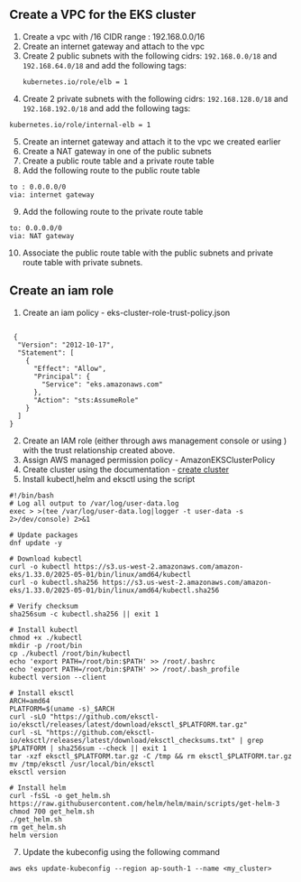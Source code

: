 ## Create a VPC for the EKS cluster

1. Create a vpc with /16 CIDR range : 192.168.0.0/16
2. Create an internet gateway and attach to the vpc
3. Create 2 public subnets with the following cidrs: `192.168.0.0/18` and `192.168.64.0/18` and add the following tags:
   ```
   kubernetes.io/role/elb = 1
   ```
4. Create 2 private subnets with the following cidrs: `192.168.128.0/18` and `192.168.192.0/18` and add the following tags:
```
kubernetes.io/role/internal-elb = 1
```
5. Create an internet gateway and attach it to the vpc we created earlier
6. Create a NAT gateway in one of the public subnets
7. Create a public route table and a private route table
8. Add the following route to the public route table
   
```
to : 0.0.0.0/0
via: internet gateway
```
9. Add the following route to the private route table

```
to: 0.0.0.0/0
via: NAT gateway
```

10. Associate the public route table with the public subnets and private route table with private subnets.

## Create an iam role 

1. Create an iam policy - eks-cluster-role-trust-policy.json
   
```

 {
  "Version": "2012-10-17",		 	 	 
  "Statement": [
    {
      "Effect": "Allow",
      "Principal": {
        "Service": "eks.amazonaws.com"
      },
      "Action": "sts:AssumeRole"
    }
  ]
}

```

2. Create an IAM role (either through aws management console or using ) with the trust relationship created above.
3. Assign AWS managed permission policy - AmazonEKSClusterPolicy
4. Create cluster using the documentation - [create cluster](https://docs.aws.amazon.com/eks/latest/userguide/create-cluster.html#step2-console)
5. Install kubectl,helm and eksctl using the script

```
#!/bin/bash
# Log all output to /var/log/user-data.log
exec > >(tee /var/log/user-data.log|logger -t user-data -s 2>/dev/console) 2>&1
          
# Update packages
dnf update -y

# Download kubectl
curl -o kubectl https://s3.us-west-2.amazonaws.com/amazon-eks/1.33.0/2025-05-01/bin/linux/amd64/kubectl
curl -o kubectl.sha256 https://s3.us-west-2.amazonaws.com/amazon-eks/1.33.0/2025-05-01/bin/linux/amd64/kubectl.sha256
                                
# Verify checksum
sha256sum -c kubectl.sha256 || exit 1
          
# Install kubectl
chmod +x ./kubectl
mkdir -p /root/bin
cp ./kubectl /root/bin/kubectl
echo 'export PATH=/root/bin:$PATH' >> /root/.bashrc
echo 'export PATH=/root/bin:$PATH' >> /root/.bash_profile
kubectl version --client

# Install eksctl
ARCH=amd64
PLATFORM=$(uname -s)_$ARCH
curl -sLO "https://github.com/eksctl-io/eksctl/releases/latest/download/eksctl_$PLATFORM.tar.gz"
curl -sL "https://github.com/eksctl-io/eksctl/releases/latest/download/eksctl_checksums.txt" | grep $PLATFORM | sha256sum --check || exit 1
tar -xzf eksctl_$PLATFORM.tar.gz -C /tmp && rm eksctl_$PLATFORM.tar.gz
mv /tmp/eksctl /usr/local/bin/eksctl
eksctl version
          
# Install helm
curl -fsSL -o get_helm.sh https://raw.githubusercontent.com/helm/helm/main/scripts/get-helm-3
chmod 700 get_helm.sh
./get_helm.sh
rm get_helm.sh
helm version

```

7. Update the kubeconfig using the following command

```
aws eks update-kubeconfig --region ap-south-1 --name <my_cluster>

```
